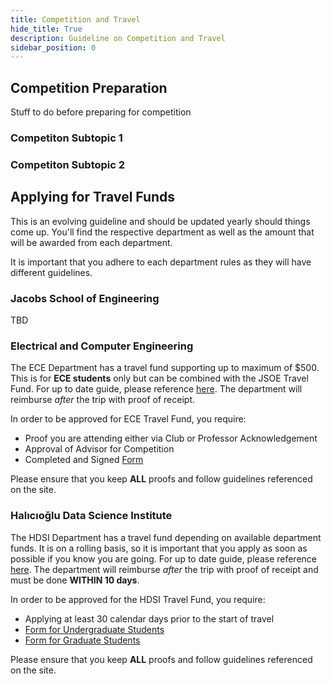 ```yaml
---
title: Competition and Travel
hide_title: True
description: Guideline on Competition and Travel
sidebar_position: 0
---
```


## Competition Preparation
Stuff to do before preparing for competition

### Competiton Subtopic 1

### Competiton Subtopic 2

## Applying for Travel Funds
This is an evolving guideline and should be updated yearly should things come up. You'll find the respective department as well as the amount that will be awarded from each department.

It is important that you adhere to each department rules as they will have different guidelines.

### Jacobs School of Engineering
TBD

### Electrical and Computer Engineering
The ECE Department has a travel fund supporting up to maximum of $500. This is for **ECE students** only but can be combined with the JSOE Travel Fund. For up to date guide, please reference [here](https://ece.ucsd.edu/undergraduate/undergraduate-student-life/travel-fund). The department will reimburse *after* the trip with proof of receipt.

In order to be approved for ECE Travel Fund, you require:
- Proof you are attending either via Club or Professor Acknowledgement
- Approval of Advisor for Competition
- Completed and Signed [Form](https://blink.ucsd.edu/_files/travel-tab/Student%20Certification%20for%20Business%2005.pdf?_gl=1*ggp9sd*_gcl_au*MTEzNzE0ODEwNi4xNzQ0MjQ2MjU4*_ga*NDIxODA2MDUuMTczOTg1MjUyMg..*_ga_PWJGRGMV0T*czE3NDc0MzI5MjgkbzIxJGcxJHQxNzQ3NDMzMTE1JGowJGwwJGgw)

Please ensure that you keep **ALL** proofs and follow guidelines referenced on the site.


### Halıcıoğlu Data Science Institute
The HDSI Department has a travel fund depending on available department funds. It is on a rolling basis, so it is important that you apply as soon as possible if you know you are going. For up to date guide, please reference [here](https://datascience.ucsd.edu/funding-initiatives-for-students/). The department will reimburse *after* the trip with proof of receipt and must be done **WITHIN 10 days**.

In order to be approved for the HDSI Travel Fund, you require:
- Applying at least 30 calendar days prior to the start of travel
- [Form for Undergraduate Students](https://docs.google.com/forms/d/e/1FAIpQLScZvgANrLcIMsev3TR6ukKvHRfkJH6AvQVSyn-q45Z3n6yvDw/viewform)
- [Form for Graduate Students](https://docs.google.com/forms/d/e/1FAIpQLSeZMeW1DQYo5F5-Pepx-AmB4dAd-4ckTXNMKQZCoyIY-IyYcA/viewform)

Please ensure that you keep **ALL** proofs and follow guidelines referenced on the site.


